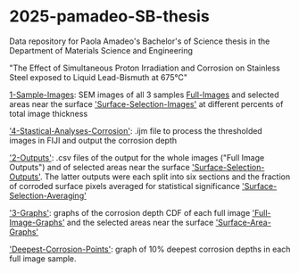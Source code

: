 # 2025-pamadeo-SB-thesis

Data repository for Paola Amadeo's Bachelor's of Science thesis in the Department of Materials Science and Engineering

"The Effect of Simultaneous Proton Irradiation and Corrosion on Stainless Steel exposed to Liquid Lead-Bismuth at 675°C"

[1-Sample-Images](1-Sample-Images/): SEM images of all 3 samples [Full-Images](1-Sample-Images/Full-Images/) and selected areas near the surface ['Surface-Selection-Images'](Surface-Selection-Images/) at different percents of total image thickness

['4-Stastical-Analyses-Corrosion'](4-Statistical-Analyses-Corrosion.ijm): .ijm file to process the thresholded images in FIJI and output the corrosion depth

['2-Outputs'](2-Outputs): .csv files of the output for the whole images ("Full Image Outputs") and of selected areas near the surface ['Surface-Selection-Outputs'](Surface-Selection-Outputs'). The latter outputs were each split into six sections and the fraction of corroded surface pixels averaged for statistical significance ['Surface-Selection-Averaging'](Surface-Selection-Averaging)

['3-Graphs'](3-Graphs): graphs of the corrosion depth CDF of each full image ['Full-Image-Graphs'](Full-Image-Graphs) and the selected areas near the surface ['Surface-Area-Graphs'](Surface-Area-Graphs)

['Deepest-Corrosion-Points'](Deepest-Corrosion-Points): graph of 10% deepest corrosion depths in each full image sample.

